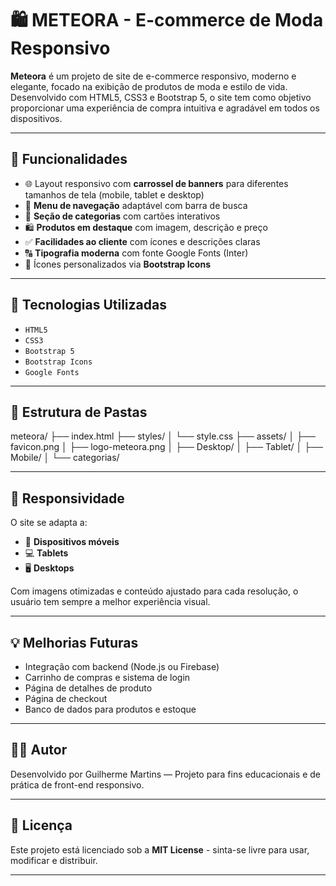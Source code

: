 # 🛍️ METEORA - E-commerce de Moda Responsivo

**Meteora** é um projeto de site de e-commerce responsivo, moderno e elegante, focado na exibição de produtos de moda e estilo de vida. Desenvolvido com HTML5, CSS3 e Bootstrap 5, o site tem como objetivo proporcionar uma experiência de compra intuitiva e agradável em todos os dispositivos.

---

## 🚀 Funcionalidades

- 🌐 Layout responsivo com **carrossel de banners** para diferentes tamanhos de tela (mobile, tablet e desktop)
- 🧭 **Menu de navegação** adaptável com barra de busca
- 🛒 **Seção de categorias** com cartões interativos
- 🛍️ **Produtos em destaque** com imagem, descrição e preço
- ✅ **Facilidades ao cliente** com ícones e descrições claras
- 🔠 **Tipografia moderna** com fonte Google Fonts (Inter)
- 🎨 Ícones personalizados via **Bootstrap Icons**

---

## 📸 Tecnologias Utilizadas

- `HTML5`
- `CSS3`
- `Bootstrap 5`
- `Bootstrap Icons`
- `Google Fonts`

---

## 📁 Estrutura de Pastas

meteora/ ├── index.html ├── styles/ │ └── style.css ├── assets/ │ ├── favicon.png │ ├── logo-meteora.png │ ├── Desktop/ │ ├── Tablet/ │ ├── Mobile/ │ └── categorias/


---

## 📱 Responsividade

O site se adapta a:
- 📱 **Dispositivos móveis**
- 💻 **Tablets**
- 🖥️ **Desktops**

Com imagens otimizadas e conteúdo ajustado para cada resolução, o usuário tem sempre a melhor experiência visual.

---

## 💡 Melhorias Futuras

- Integração com backend (Node.js ou Firebase)
- Carrinho de compras e sistema de login
- Página de detalhes de produto
- Página de checkout
- Banco de dados para produtos e estoque

---

## 👨‍💻 Autor

Desenvolvido por Guilherme Martins — Projeto para fins educacionais e de prática de front-end responsivo.

---

## 📄 Licença

Este projeto está licenciado sob a **MIT License** - sinta-se livre para usar, modificar e distribuir.

---
